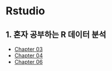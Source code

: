 # Rstudio

## 1. 혼자 공부하는 R 데이터 분석
  * [Chapter 03](https://file:///C:/Users/DaBin/Desktop/Rstudy/Rstudio/Chapter-03.html)
  * [Chapter 04](https://file:///C:/Users/DaBin/Desktop/Rstudy/Rstudio/Chapter-04.html)
  * [Chapter 06](https://file:///C:/Users/DaBin/Desktop/Rstudy/Rstudio/Chpater-06.html)
